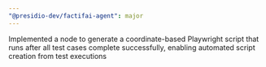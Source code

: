 ```yaml
---
"@presidio-dev/factifai-agent": major
---
```


Implemented a node to generate a coordinate-based Playwright script that runs after all test cases complete successfully, enabling automated script creation from test executions
